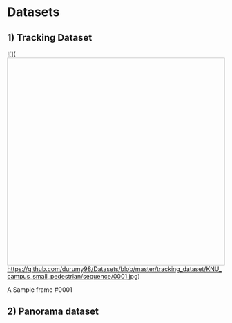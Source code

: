 # Datasets

## 1) Tracking Dataset


![](<img width="640" height="480">https://github.com/durumy98/Datasets/blob/master/tracking_dataset/KNU_campus_small_pedestrian/sequence/0001.jpg</img>)

A Sample frame #0001

## 2) Panorama dataset
